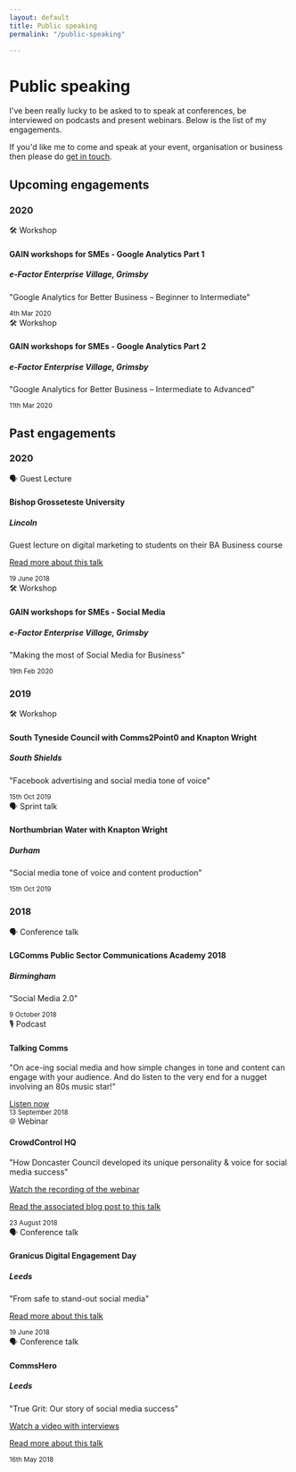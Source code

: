 ```yaml
---
layout: default
title: Public speaking
permalink: "/public-speaking"

---
```

# Public speaking

I've been really lucky to be asked to to speak at conferences, be interviewed on podcasts and present webinars. Below is the list of my engagements.

If you'd like me to come and speak at your event, organisation or business then please do [get in touch](mailto:rob@knaptonwright.co.uk).

## Upcoming engagements

### 2020

<div class="card-columns">
<div class="card">
<div class="card-header">
🛠️ Workshop
</div>
<div class="card-body">
<h4 class="card-title">GAIN workshops for SMEs - Google Analytics Part 1</h4>
<h5 class="card-subtitle mb-2 text-muted">e-Factor Enterprise Village, Grimsby</h5>
<p class="card-text">"Google Analytics for Better Business – Beginner to Intermediate"</p>
</div>
<div class="card-footer">
<small class="text-muted">4th Mar 2020</small>
</div>
</div>
<div class="card">
<div class="card-header">
🛠️ Workshop
</div>
<div class="card-body">
<h4 class="card-title">GAIN workshops for SMEs - Google Analytics Part 2</h4>
<h5 class="card-subtitle mb-2 text-muted">e-Factor Enterprise Village, Grimsby</h5>
<p class="card-text">"Google Analytics for Better Business – Intermediate to Advanced"</p>
</div>
<div class="card-footer">
<small class="text-muted">11th Mar 2020</small>
</div>
</div>
</div>

## Past engagements

### 2020

<div class="card-columns">
<div class="card">
<div class="card-header">
🗣️ Guest Lecture
</div>
<div class="card-body">
<h4 class="card-title">Bishop Grosseteste University</h4>
<h5 class="card-subtitle mb-2 text-muted">Lincoln</h5>
<p class="card-text">Guest lecture on digital marketing to students on their BA Business course</p>
<p class="card-link"><a href="https://go.granicus.com/leeds.html">Read more about this talk</a></p>
</div>
<div class="card-footer">
<small class="text-muted">19 June 2018</small>
</div>
</div>
<div class="card">
<div class="card-header">
🛠️ Workshop
</div>
<div class="card-body">
<h4 class="card-title">GAIN workshops for SMEs - Social Media</h4>
<h5 class="card-subtitle mb-2 text-muted">e-Factor Enterprise Village, Grimsby</h5>
<p class="card-text">"Making the most of Social Media for Business"</p>
</div>
<div class="card-footer">
<small class="text-muted">19th Feb 2020</small>
</div>
</div>
</div>

### 2019

<div class="card-columns">
<div class="card">
<div class="card-header">
🛠️ Workshop
</div>
<div class="card-body">
<h4 class="card-title">South Tyneside Council with Comms2Point0 and Knapton Wright</h4>
<h5 class="card-subtitle mb-2 text-muted">South Shields</h5>
<p class="card-text">"Facebook advertising and social media tone of voice"</p>
</div>
<div class="card-footer">
<small class="text-muted">15th Oct 2019</small>
</div>
</div>  
<div class="card">
<div class="card-header">
🗣️ Sprint talk
</div>
<div class="card-body">
<h4 class="card-title">Northumbrian Water with Knapton Wright</h4>
<h5 class="card-subtitle mb-2 text-muted">Durham</h5>
<p class="card-text">"Social media tone of voice and content production"</p>
</div>
<div class="card-footer">
<small class="text-muted">15th Oct 2019</small>
</div>
</div>
</div>

### 2018

<div class="card-columns">
<div class="card">
<div class="card-header">
🗣️ Conference talk
</div>
<div class="card-body">
<h4 class="card-title">LGComms Public Sector Communications Academy 2018</h4>
<h5 class="card-subtitle mb-2 text-muted">Birmingham</h5>
<p class="card-text">"Social Media 2.0"</p>
</div>
<div class="card-footer">
<small class="text-muted">9 October 2018</small>
</div>
</div>
<div class="card">
<div class="card-header">
🎙️ Podcast
</div>
<div class="card-body">
<h4 class="card-title">Talking Comms</h4>
<p class="card-text">"On ace-ing social media and how simple changes in tone and content can engage with your audience. And do listen to the very end for a nugget involving an 80s music star!"</p>
<a class="card-link" href="http://talkingcomms.libsyn.com/episode-6">Listen now</a>
</div>
<div class="card-footer">
<small class="text-muted">13 September 2018</small>
</div>
</div>
<div class="card">
<div class="card-header">
🌐 Webinar
</div>
<div class="card-body">
<h4 class="card-title">CrowdControl HQ</h4>
<p class="card-text">"How Doncaster Council developed its unique personality & voice for social media success"</p>
<p><a class="card-link" href="https://www.youtube.com/watch?v=FF4oqks9gtE">Watch the recording of the webinar</a></p>
<p><a class="card-link" href="https://blog.crowdcontrolhq.com/the-best-advice-on-developing-a-unique-social-media-personality">Read the associated blog post to this talk</a></p>
</div>
<div class="card-footer">
<small class="text-muted">23 August 2018</small>
</div>
</div>
<div class="card">
<div class="card-header">
🗣️ Conference talk
</div>
<div class="card-body">
<h4 class="card-title">Granicus Digital Engagement Day</h4>
<h5 class="card-subtitle mb-2 text-muted">Leeds</h5>
<p class="card-text">"From safe to stand-out social media"</p>
<p class="card-link"><a href="https://go.granicus.com/leeds.html">Read more about this talk</a></p>
</div>
<div class="card-footer">
<small class="text-muted">19 June 2018</small>
</div>
</div>
<div class="card">
<div class="card-header">
🗣️ Conference talk
</div>
<div class="card-body">
<h4 class="card-title">CommsHero</h4>
<h5 class="card-subtitle mb-2 text-muted">Leeds</h5>
<p class="card-text">"True Grit: Our story of social media success"</p>
<p><a class="card-link" href="https://www.youtube.com/watch?v=L6n-_UO-olw&t=4s">Watch a video with interviews</a></p>
<p><a class="card-link" href="https://blog.crowdcontrolhq.com/three-things-we-learnt-at-commshero-2018-you-can-apply-to-your-social-media-strategy-today">Read more about this talk</a></p>
</div>
<div class="card-footer">
<small class="text-muted">16th May 2018</small>
</div>
</div>
</div>